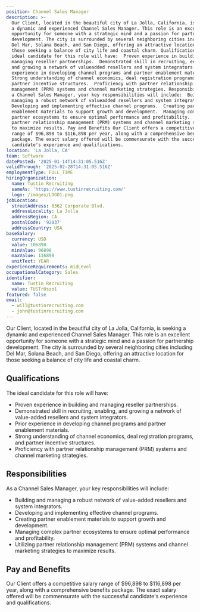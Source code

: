 ```yaml
---
position: Channel Sales Manager
description: >-
  Our Client, located in the beautiful city of La Jolla, California, is seeking
  a dynamic and experienced Channel Sales Manager. This role is an excellent
  opportunity for someone with a strategic mind and a passion for partnership
  development. The city is surrounded by several neighboring cities including
  Del Mar, Solana Beach, and San Diego, offering an attractive location for
  those seeking a balance of city life and coastal charm. Qualifications The
  ideal candidate for this role will have:  Proven experience in building and
  managing reseller partnerships.  Demonstrated skill in recruiting, enabling,
  and growing a network of valueadded resellers and system integrators.  Prior
  experience in developing channel programs and partner enablement materials. 
  Strong understanding of channel economics, deal registration programs, and
  partner incentive structures.  Proficiency with partner relationship
  management (PRM) systems and channel marketing strategies. Responsibilities As
  a Channel Sales Manager, your key responsibilities will include:  Building and
  managing a robust network of valueadded resellers and system integrators. 
  Developing and implementing effective channel programs.  Creating partner
  enablement materials to support growth and development.  Managing complex
  partner ecosystems to ensure optimal performance and profitability.  Utilizing
  partner relationship management (PRM) systems and channel marketing strategies
  to maximize results. Pay and Benefits Our Client offers a competitive salary
  range of $96,898 to $116,898 per year, along with a comprehensive benefits
  package. The exact salary offered will be commensurate with the successful
  candidate's experience and qualifications.
location: 'La Jolla, CA'
team: Software
datePosted: '2025-01-14T14:31:05.516Z'
validThrough: '2025-02-28T14:31:05.516Z'
employmentType: FULL_TIME
hiringOrganization:
  name: Tustin Recruiting
  sameAs: 'https://www.tustinrecruiting.com/'
  logo: /images/LOGO1.png
jobLocation:
  streetAddress: 8362 Corporate Blvd.
  addressLocality: La Jolla
  addressRegion: CA
  postalCode: '92037'
  addressCountry: USA
baseSalary:
  currency: USD
  value: 106898
  minValue: 96898
  maxValue: 116898
  unitText: YEAR
experienceRequirements: midLevel
occupationalCategory: Sales
identifier:
  name: Tustin Recruiting
  value: TUSTr0szo1
featured: false
email:
  - will@tustinrecruiting.com
  - john@tustinrecruiting.com
---
```




Our Client, located in the beautiful city of La Jolla, California, is seeking a dynamic and experienced Channel Sales Manager. This role is an excellent opportunity for someone with a strategic mind and a passion for partnership development. The city is surrounded by several neighboring cities including Del Mar, Solana Beach, and San Diego, offering an attractive location for those seeking a balance of city life and coastal charm.

## Qualifications

The ideal candidate for this role will have:

- Proven experience in building and managing reseller partnerships.
- Demonstrated skill in recruiting, enabling, and growing a network of value-added resellers and system integrators.
- Prior experience in developing channel programs and partner enablement materials.
- Strong understanding of channel economics, deal registration programs, and partner incentive structures.
- Proficiency with partner relationship management (PRM) systems and channel marketing strategies.

## Responsibilities

As a Channel Sales Manager, your key responsibilities will include:

- Building and managing a robust network of value-added resellers and system integrators.
- Developing and implementing effective channel programs.
- Creating partner enablement materials to support growth and development.
- Managing complex partner ecosystems to ensure optimal performance and profitability.
- Utilizing partner relationship management (PRM) systems and channel marketing strategies to maximize results.

## Pay and Benefits

Our Client offers a competitive salary range of $96,898 to $116,898 per year, along with a comprehensive benefits package. The exact salary offered will be commensurate with the successful candidate's experience and qualifications.
